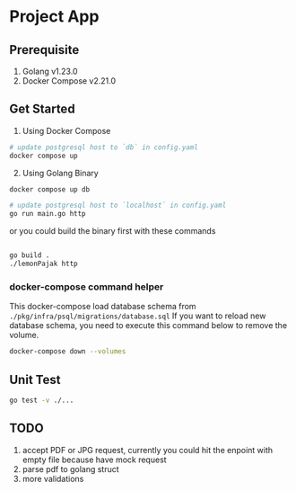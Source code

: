 # Project App

## Prerequisite

1. Golang  v1.23.0
2. Docker Compose v2.21.0

## Get Started

1. Using Docker Compose

```bash
# update postgresql host to `db` in config.yaml
docker compose up
```

2. Using Golang Binary

```bash
docker compose up db

# update postgresql host to `localhost` in config.yaml 
go run main.go http
```

or you could build the binary first with these commands

```bash

go build .
./lemonPajak http
```

### docker-compose command helper

This docker-compose load database schema from `./pkg/infra/psql/migrations/database.sql` 
If you want to reload new database schema, you need to execute this command below 
to remove the volume.
```bash      
docker-compose down --volumes 
```


## Unit Test

```bash
go test -v ./...
```

## TODO 

1. accept PDF or JPG request, currently 
   you could hit the enpoint with empty file because have mock request
2. parse pdf to golang struct
3. more validations
